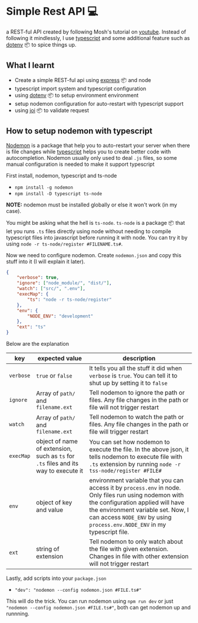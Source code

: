 # Simple Rest API 💻

a REST-ful API created by following Mosh's tutorial on [youtube](https://www.youtube.com/watch?v=pKd0Rpw7O48&t=1391s). Instead of following it mindlessly, I use [typescript](https://www.npmjs.com/package/typescript) and some additional feature such as [dotenv](https://www.npmjs.com/package/dotenv) 📦 to spice things up.

## What I learnt

- Create a simple REST-ful api using [express](https://www.npmjs.com/package/express) 📦 and node
- typescript import system and typescript configuration
- using [dotenv](https://www.npmjs.com/package/dotenv) 📦 to setup environment environment
- setup nodemon configuration for auto-restart with typescript support
- using [joi](https://www.npmjs.com/package/joi) 📦 to validate request

## How to setup nodemon with typescript

[Nodemon](https://www.npmjs.com/package/nodemon) is a package that help you to auto-restart your server when there is file changes while [typescript](https://www.npmjs.com/package/typescript) helps you to create better code with autocompletion. Nodemon usually only used to deal `.js` files, so some manual configuration is needed to make it support typescript

First install, nodemon, typescript and ts-node

- `npm install -g nodemon`
- `npm install -D typescript ts-node`

**NOTE:** nodemon must be installed globally or else it won't work (in my case).

You might be asking what the hell is `ts-node`. `ts-node` is a package 📦 that let you runs `.ts` files directly using node without needing to compile typescript files into javascript before running it with node. You can try it by using `node -r ts-node/register #FILENAME.ts#`.

Now we need to configure nodemon. Create `nodemon.json` and copy this stuff into it (I will explain it later).

```json
{
	"verbose": true,
	"ignore": ["node_module/", "dist/"],
	"watch": ["src/", ".env"],
	"execMap": {
		"ts": "node -r ts-node/register"
	},
	"env": {
		"NODE_ENV": "development"
	},
	"ext": "ts"
}
```

Below are the explanation

| key       | expected value                                                                      | description                                                                                                                                                                                                                                                   |
| --------- | ----------------------------------------------------------------------------------- | ------------------------------------------------------------------------------------------------------------------------------------------------------------------------------------------------------------------------------------------------------------- |
| `verbose` | `true` or `false`                                                                   | It tells you all the stuff it did when `verbose` is `true`. You can tell it to shut up by setting it to `false`                                                                                                                                               |
| `ignore`  | Array of `path/` and `filename.ext`                                                 | Tell nodemon to ignore the path or files. Any file changes in the path or file will not trigger restart                                                                                                                                                       |
| `watch`   | Array of `path/` and `filename.ext`                                                 | Tell nodemon to watch the path or files. Any file changes in the path or file will trigger restart                                                                                                                                                            |
| `execMap` | object of name of extension, such as `ts` for `.ts` files and its way to execute it | You can set how nodemon to execute the file. In the above json, it tells nodemon to execute file with `.ts` extension by running `node -r tss-node/register #FILE#`                                                                                           |
| `env`     | object of key and value                                                             | environment variable that you can access it by `process.env` in node. Only files run using nodemon with the configuration applied will have the environment variable set. Now, I can access `NODE_ENV` by using `process.env.NODE_ENV` in my typescript file. |
| `ext`     | string of extension                                                                 | Tell nodemon to only watch about the file with given extension. Changes in file with other extension will not trigger restart                                                                                                                                 |

Lastly, add scripts into your `package.json`

- `"dev": "nodemon --config nodemon.json #FILE.ts#"`

This will do the trick. You can run nodemon using `npm run dev` or just `"nodemon --config nodemon.json #FILE.ts#"`, both can get nodemon up and runnning.
